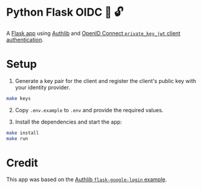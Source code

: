 # Python Flask OIDC :key: :unlock:
A [Flask app](https://github.com/pallets/flask/) using [Authlib](https://github.com/lepture/authlib) and [OpenID Connect `private_key_jwt` client authentication](https://openid.net/specs/openid-connect-core-1_0.html#ClientAuthentication).

# Setup
1. Generate a key pair for the client and register the client's public key with your identity provider.
```sh
make keys
```

2. Copy `.env.example` to `.env` and provide the required values.

3. Install the dependencies and start the app:
```sh
make install
make run
```

# Credit
This app was based on the [Authlib `flask-google-login` example](https://github.com/authlib/demo-oauth-client/tree/master/flask-google-login).